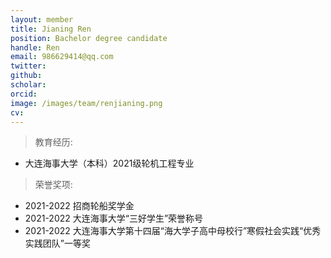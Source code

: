 ```yaml
---
layout: member
title: Jianing Ren
position: Bachelor degree candidate
handle: Ren
email: 986629414@qq.com
twitter: 
github: 
scholar:
orcid: 
image: /images/team/renjianing.png
cv: 
---
```


> 教育经历:

- 大连海事大学（本科）2021级轮机工程专业

> 荣誉奖项:

- 2021-2022 招商轮船奖学金
- 2021-2022 大连海事大学“三好学生”荣誉称号
- 2021-2022 大连海事大学第十四届“海大学子高中母校行”寒假社会实践“优秀实践团队”一等奖
